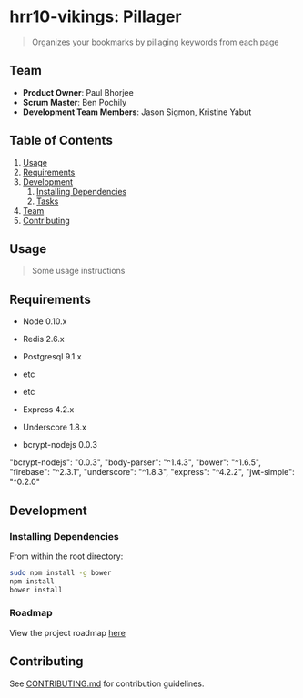 # hrr10-vikings: Pillager

> Organizes your bookmarks by pillaging keywords from each page

## Team

  - __Product Owner__: Paul Bhorjee
  - __Scrum Master__: Ben Pochily
  - __Development Team Members__: Jason Sigmon, Kristine Yabut

## Table of Contents

1. [Usage](#Usage)
1. [Requirements](#requirements)
1. [Development](#development)
    1. [Installing Dependencies](#installing-dependencies)
    1. [Tasks](#tasks)
1. [Team](#team)
1. [Contributing](#contributing)

## Usage

> Some usage instructions

## Requirements

- Node 0.10.x
- Redis 2.6.x
- Postgresql 9.1.x
- etc
- etc

- Express 4.2.x
- Underscore 1.8.x
- bcrypt-nodejs 0.0.3

"bcrypt-nodejs": "0.0.3",
    "body-parser": "^1.4.3",
    "bower": "^1.6.5",
    "firebase": "^2.3.1",
    "underscore": "^1.8.3",
    "express": "^4.2.2",
    "jwt-simple": "^0.2.0"

## Development

### Installing Dependencies

From within the root directory:

```sh
sudo npm install -g bower
npm install
bower install
```

### Roadmap

View the project roadmap [here](LINK_TO_PROJECT_ISSUES)


## Contributing

See [CONTRIBUTING.md](CONTRIBUTING.md) for contribution guidelines.
